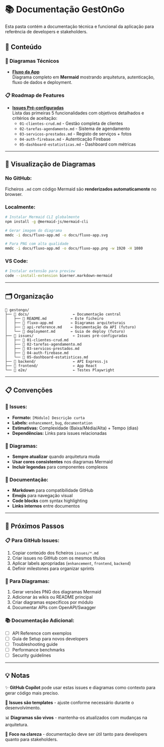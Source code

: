 # 📚 Documentação GestOnGo

Esta pasta contém a documentação técnica e funcional da aplicação para referência de developers e stakeholders.

## 📖 Conteúdo

### **🎯 Diagramas Técnicos**
- **[Fluxo da App](./fluxo-app.md)**  
  Diagrama completo em **Mermaid** mostrando arquitetura, autenticação, fluxo de dados e deployment.

### **📋 Roadmap de Features**
- **[Issues Pré-configuradas](../issues/)**  
  Lista das primeiras 5 funcionalidades com objetivos detalhados e critérios de aceitação:
  - `01-clientes-crud.md` - Gestão completa de clientes
  - `02-tarefas-agendamento.md` - Sistema de agendamento
  - `03-servicos-prestados.md` - Registo de serviços + fotos
  - `04-auth-firebase.md` - Autenticação Firebase
  - `05-dashboard-estatisticas.md` - Dashboard com métricas

---

## 🎨 Visualização de Diagramas

### **No GitHub:**
Ficheiros `.md` com código Mermaid são **renderizados automaticamente** no browser.

### **Localmente:**
```bash
# Instalar Mermaid CLI globalmente
npm install -g @mermaid-js/mermaid-cli

# Gerar imagem do diagrama
mmdc -i docs/fluxo-app.md -o docs/fluxo-app.svg

# Para PNG com alta qualidade
mmdc -i docs/fluxo-app.md -o docs/fluxo-app.png -w 1920 -H 1080
```

### **VS Code:**
```bash
# Instalar extensão para preview
code --install-extension bierner.markdown-mermaid
```

---

## 🗂️ Organização

```
📁 gestongo/
├── 📂 docs/                    ← Documentação central
│   ├── 📄 README.md           ← Este ficheiro
│   ├── 📄 fluxo-app.md        ← Diagramas arquiteturais
│   ├── 📄 api-reference.md    ← Documentação da API (futuro)
│   └── 📄 deployment.md       ← Guia de deploy (futuro)
├── 📂 issues/                  ← Issues pré-configuradas
│   ├── 📄 01-clientes-crud.md
│   ├── 📄 02-tarefas-agendamento.md
│   ├── 📄 03-servicos-prestados.md
│   ├── 📄 04-auth-firebase.md
│   └── 📄 05-dashboard-estatisticas.md
├── 📂 backend/                 ← API Express.js
├── 📂 frontend/                ← App React
└── 📂 e2e/                     ← Testes Playwright
```

---

## 📋 Convenções

### **📝 Issues:**
- **Formato:** `[Módulo] Descrição curta`
- **Labels:** `enhancement`, `bug`, `documentation`
- **Estimativas:** Complexidade (Baixa/Média/Alta) + Tempo (dias)
- **Dependências:** Links para issues relacionadas

### **🔄 Diagramas:**
- **Sempre atualizar** quando arquitetura muda
- **Usar cores consistentes** nos diagramas Mermaid
- **Incluir legendas** para componentes complexos

### **📖 Documentação:**
- **Markdown** para compatibilidade GitHub
- **Emojis** para navegação visual
- **Code blocks** com syntax highlighting
- **Links internos** entre documentos

---

## 🚀 Próximos Passos

### **📋 Para GitHub Issues:**
1. Copiar conteúdo dos ficheiros `issues/*.md`
2. Criar issues no GitHub com os mesmos títulos
3. Aplicar labels apropriadas (`enhancement`, `frontend`, `backend`)
4. Definir milestones para organizar sprints

### **🎨 Para Diagramas:**
1. Gerar versões PNG dos diagramas Mermaid
2. Adicionar às wikis ou README principal
3. Criar diagramas específicos por módulo
4. Documentar APIs com OpenAPI/Swagger

### **📚 Documentação Adicional:**
- [ ] API Reference com exemplos
- [ ] Guia de Setup para novos developers
- [ ] Troubleshooting guide
- [ ] Performance benchmarks
- [ ] Security guidelines

---

## 💡 Notas

✨ **GitHub Copilot** pode usar estas issues e diagramas como contexto para gerar código mais preciso.

🔄 **Issues são templates** - ajuste conforme necessário durante o desenvolvimento.

📊 **Diagramas são vivos** - mantenha-os atualizados com mudanças na arquitetura.

🎯 **Foco na clareza** - documentação deve ser útil tanto para developers quanto para stakeholders.
